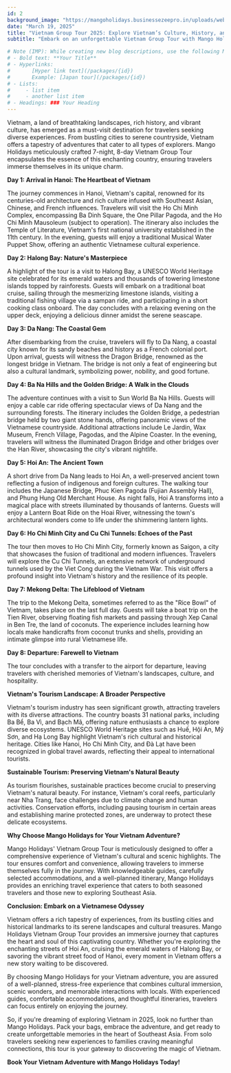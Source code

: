 ```yaml
---
id: 2
background_image: "https://mangoholidays.businessezeepro.in/uploads/web/blogs/67da6a550f2d8.webp"
date: "March 19, 2025"
title: "Vietnam Group Tour 2025: Explore Vietnam’s Culture, History, and Natural Wonders"
subtitle: "Embark on an unforgettable Vietnam Group Tour with Mango Holidays! Book now!."

# Note (IMP): While creating new blog descriptions, use the following Markdown syntax:
# - Bold text: **Your Title**
# - Hyperlinks: 
#       [Hyper link text](/packages/{id})
#       Example: [Japan tour](/packages/{id})
# - Lists: 
#     - list item
#     - another list item
# - Headings: ### Your Heading
---
```


Vietnam, a land of breathtaking landscapes, rich history, and vibrant culture, has emerged as a must-visit destination for travelers seeking diverse experiences. From bustling cities to serene countryside, Vietnam offers a tapestry of adventures that cater to all types of explorers. Mango Holidays meticulously crafted 7-night, 8-day Vietnam Group Tour encapsulates the essence of this enchanting country, ensuring travelers immerse themselves in its unique charm.

**Day 1: Arrival in Hanoi: The Heartbeat of Vietnam**

The journey commences in Hanoi, Vietnam's capital, renowned for its centuries-old architecture and rich culture infused with Southeast Asian, Chinese, and French influences. Travelers will visit the Ho Chi Minh Complex, encompassing Ba Dinh Square, the One Pillar Pagoda, and the Ho Chi Minh Mausoleum (subject to operation). The itinerary also includes the Temple of Literature, Vietnam's first national university established in the 11th century. In the evening, guests will enjoy a traditional Musical Water Puppet Show, offering an authentic Vietnamese cultural experience.

**Day 2: Halong Bay: Nature's Masterpiece**

A highlight of the tour is a visit to Halong Bay, a UNESCO World Heritage site celebrated for its emerald waters and thousands of towering limestone islands topped by rainforests. Guests will embark on a traditional boat cruise, sailing through the mesmerizing limestone islands, visiting a traditional fishing village via a sampan ride, and participating in a short cooking class onboard. The day concludes with a relaxing evening on the upper deck, enjoying a delicious dinner amidst the serene seascape.

**Day 3: Da Nang: The Coastal Gem**

After disembarking from the cruise, travelers will fly to Da Nang, a coastal city known for its sandy beaches and history as a French colonial port. Upon arrival, guests will witness the Dragon Bridge, renowned as the longest bridge in Vietnam. The bridge is not only a feat of engineering but also a cultural landmark, symbolizing power, nobility, and good fortune.

**Day 4: Ba Na Hills and the Golden Bridge: A Walk in the Clouds**

The adventure continues with a visit to Sun World Ba Na Hills. Guests will enjoy a cable car ride offering spectacular views of Da Nang and the surrounding forests. The itinerary includes the Golden Bridge, a pedestrian bridge held by two giant stone hands, offering panoramic views of the Vietnamese countryside. Additional attractions include Le Jardin, Wax Museum, French Village, Pagodas, and the Alpine Coaster. In the evening, travelers will witness the illuminated Dragon Bridge and other bridges over the Han River, showcasing the city's vibrant nightlife.

**Day 5: Hoi An: The Ancient Town**

A short drive from Da Nang leads to Hoi An, a well-preserved ancient town reflecting a fusion of indigenous and foreign cultures. The walking tour includes the Japanese Bridge, Phuc Kien Pagoda (Fujian Assembly Hall), and Phung Hung Old Merchant House. As night falls, Hoi A transforms into a magical place with streets illuminated by thousands of lanterns. Guests will enjoy a Lantern Boat Ride on the Hoai River, witnessing the town's architectural wonders come to life under the shimmering lantern lights.

**Day 6: Ho Chi Minh City and Cu Chi Tunnels: Echoes of the Past**

The tour then moves to Ho Chi Minh City, formerly known as Saigon, a city that showcases the fusion of traditional and modern influences. Travelers will explore the Cu Chi Tunnels, an extensive network of underground tunnels used by the Viet Cong during the Vietnam War. This visit offers a profound insight into Vietnam's history and the resilience of its people.

**Day 7: Mekong Delta: The Lifeblood of Vietnam**

The trip to the Mekong Delta, sometimes referred to as the "Rice Bowl" of Vietnam, takes place on the last full day. Guests will take a boat trip on the Tien River, observing floating fish markets and passing through Xep Canal in Ben Tre, the land of coconuts. The experience includes learning how locals make handicrafts from coconut trunks and shells, providing an intimate glimpse into rural Vietnamese life.

**Day 8: Departure: Farewell to Vietnam**

The tour concludes with a transfer to the airport for departure, leaving travelers with cherished memories of Vietnam's landscapes, culture, and hospitality.

**Vietnam's Tourism Landscape: A Broader Perspective**

Vietnam's tourism industry has seen significant growth, attracting travelers with its diverse attractions. The country boasts 31 national parks, including Ba Bể, Ba Vì, and Bạch Mã, offering nature enthusiasts a chance to explore diverse ecosystems. UNESCO World Heritage sites such as Huế, Hội An, Mỹ Sơn, and Hạ Long Bay highlight Vietnam's rich cultural and historical heritage. Cities like Hanoi, Ho Chi Minh City, and Đà Lạt have been recognized in global travel awards, reflecting their appeal to international tourists. 

**Sustainable Tourism: Preserving Vietnam's Natural Beauty**

As tourism flourishes, sustainable practices become crucial to preserving Vietnam's natural beauty. For instance, Vietnam's coral reefs, particularly near Nha Trang, face challenges due to climate change and human activities. Conservation efforts, including pausing tourism in certain areas and establishing marine protected zones, are underway to protect these delicate ecosystems. 

**Why Choose Mango Holidays for Your Vietnam Adventure?**

Mango Holidays' Vietnam Group Tour is meticulously designed to offer a comprehensive experience of Vietnam's cultural and scenic highlights. The tour ensures comfort and convenience, allowing travelers to immerse themselves fully in the journey. With knowledgeable guides, carefully selected accommodations, and a well-planned itinerary, Mango Holidays provides an enriching travel experience that caters to both seasoned travelers and those new to exploring Southeast Asia.

**Conclusion: Embark on a Vietnamese Odyssey**

Vietnam offers a rich tapestry of experiences, from its bustling cities and historical landmarks to its serene landscapes and cultural treasures. Mango Holidays Vietnam Group Tour provides an immersive journey that captures the heart and soul of this captivating country. Whether you're exploring the enchanting streets of Hoi An, cruising the emerald waters of Halong Bay, or savoring the vibrant street food of Hanoi, every moment in Vietnam offers a new story waiting to be discovered.

By choosing Mango Holidays for your Vietnam adventure, you are assured of a well-planned, stress-free experience that combines cultural immersion, scenic wonders, and memorable interactions with locals. With experienced guides, comfortable accommodations, and thoughtful itineraries, travelers can focus entirely on enjoying the journey.

So, if you're dreaming of exploring Vietnam in 2025, look no further than Mango Holidays. Pack your bags, embrace the adventure, and get ready to create unforgettable memories in the heart of Southeast Asia. From solo travelers seeking new experiences to families craving meaningful connections, this tour is your gateway to discovering the magic of Vietnam.

**Book Your Vietnam Adventure with Mango Holidays Today!**